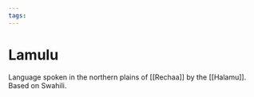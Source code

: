 ```yaml
---
tags:
---
```

# Lamulu
Language spoken in the northern plains of [[Rechaa]] by the [[Halamu]]. Based on Swahili.